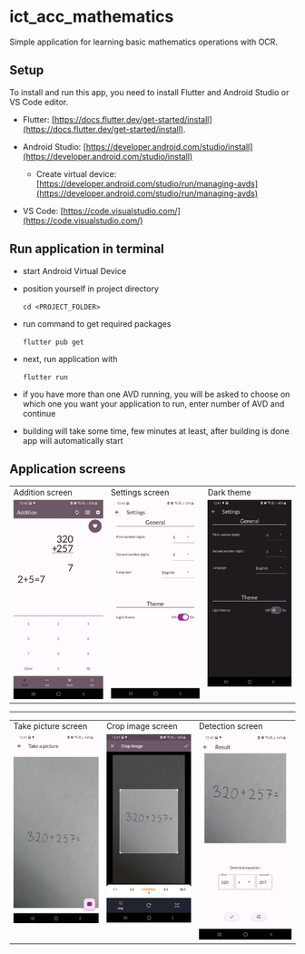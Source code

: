 # ict_acc_mathematics

Simple application for learning basic mathematics operations with OCR.

## Setup

To install and run this app, you need to install Flutter and Android Studio or VS Code editor.

  - Flutter: [https://docs.flutter.dev/get-started/install](https://docs.flutter.dev/get-started/install).
  - Android Studio: [https://developer.android.com/studio/install](https://developer.android.com/studio/install)
      - Create virtual device: [https://developer.android.com/studio/run/managing-avds](https://developer.android.com/studio/run/managing-avds)

- VS Code: [https://code.visualstudio.com/](https://code.visualstudio.com/) 


## Run application in terminal

- start Android Virtual Device
- position yourself in project directory

    `cd <PROJECT_FOLDER>`

- run command to get required packages

    `flutter pub get`

- next, run application  with

    `flutter run`

- if you have more than one AVD running, you will be asked to choose on which one you want your application to run, enter number of AVD and continue

- building will take some time, few minutes at least, after building is done app will automatically start

## Application screens

<table align="center">
  <tr>
    <td>Addition screen</td>
    <td>Settings screen</td>
    <td>Dark theme</td>
  </tr>
  <tr>
    <td valign="top"><img src="assets\application_screens\addition_screen.jpg"></td>
    <td valign="top"><img src="assets\application_screens\settings_screen.jpg"></td>
    <td valign="top"><img src="assets\application_screens\dark_settings.jpg"></td>
  </tr>
 </table>

 <hr>

 <table align="center">
  <tr>
    <td>Take picture screen</td>
    <td>Crop image screen</td>
    <td>Detection screen</td>
  </tr>
  <tr>
    <td valign="top"><img src="assets\application_screens\take _picure.jpg"></td>
    <td valign="top"><img src="assets\application_screens\crop_image.jpg"></td>
    <td valign="top"><img src="assets\application_screens\detected_screen.jpg"></td>
  </tr>
 </table>